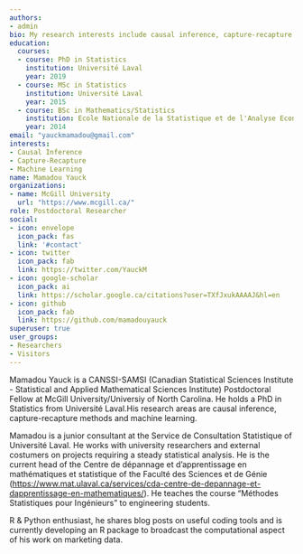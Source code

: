 ```yaml
---
authors:
- admin
bio: My research interests include causal inference, capture-recapture methods and machine learning.
education:
  courses:
  - course: PhD in Statistics
    institution: Université Laval
    year: 2019
  - course: MSc in Statistics
    institution: Université Laval
    year: 2015
  - course: BSc in Mathematics/Statistics
    institution: Ecole Nationale de la Statistique et de l'Analyse Economique
    year: 2014
email: "yauckmamadou@gmail.com"
interests:
- Causal Inference
- Capture-Recapture
- Machine Learning
name: Mamadou Yauck
organizations:
- name: McGill University
  url: "https://www.mcgill.ca/"
role: Postdoctoral Researcher
social:
- icon: envelope
  icon_pack: fas
  link: '#contact'
- icon: twitter
  icon_pack: fab
  link: https://twitter.com/YauckM
- icon: google-scholar
  icon_pack: ai
  link: https://scholar.google.ca/citations?user=TXfJxukAAAAJ&hl=en
- icon: github
  icon_pack: fab
  link: https://github.com/mamadouyauck
superuser: true
user_groups:
- Researchers
- Visitors
---
```


Mamadou Yauck is a CANSSI-SAMSI (Canadian Statistical Sciences Institute - Statistical and Applied Mathematical Sciences Institute) Postdoctoral Fellow at McGill University/Universiy of North Carolina. He holds a PhD in Statistics from Université Laval.His research areas are causal inference, capture-recapture methods and machine learning.

Mamadou is a junior consultant at the Service de Consultation Statistique of Université Laval. He works with university researchers and external costumers on projects requiring a steady statistical analysis. He is the current head of the Centre de dépannage et d’apprentissage en mathématiques et statistique of the Faculté des Sciences et de Génie (https://www.mat.ulaval.ca/services/cda-centre-de-depannage-et-dapprentissage-en-mathematiques/). He teaches the course “Méthodes Statistiques pour Ingénieurs” to engineering students. 

R & Python enthusiast, he shares blog posts on useful coding tools and is currently developing an R package to broadcast the computational aspect of his work on marketing data.
